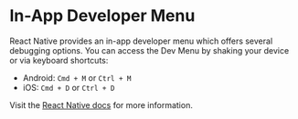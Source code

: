 # In-App Developer Menu

React Native provides an in-app developer menu which offers several debugging options. You can access the Dev Menu by shaking your device or via keyboard shortcuts:

- Android: `Cmd + M` or `Ctrl + M`
- iOS: `Cmd + D` or `Ctrl + D`

Visit the [React Native docs](https://reactnative.dev/docs/debugging) for more information.